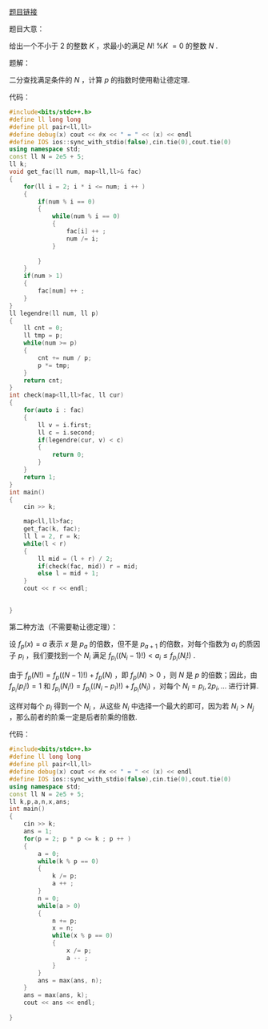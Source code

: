[题目链接](https://atcoder.jp/contests/abc280/tasks/abc280_d)

题目大意：

给出一个不小于 $2$ 的整数 $K$ ，求最小的满足 $N!\ \% K\ = 0$ 的整数 $N$ .

题解：

二分查找满足条件的 $N$ ，计算 $p$ 的指数时使用勒让德定理.

代码：

```c++
#include<bits/stdc++.h>
#define ll long long
#define pll pair<ll,ll>
#define debug(x) cout << #x << " = " << (x) << endl
#define IOS ios::sync_with_stdio(false),cin.tie(0),cout.tie(0)
using namespace std;
const ll N = 2e5 + 5;
ll k;
void get_fac(ll num, map<ll,ll>& fac)
{
	for(ll i = 2; i * i <= num; i ++ )
	{
		if(num % i == 0)
		{
			while(num % i == 0)
			{
				fac[i] ++ ;
				num /= i;
			}
			
		}
	}
	if(num > 1)
	{
		fac[num] ++ ;
	}
}
ll legendre(ll num, ll p)
{
	ll cnt = 0;
	ll tmp = p;
	while(num >= p)
	{
		cnt += num / p;
		p *= tmp;
	}
	return cnt;
}
int check(map<ll,ll>fac, ll cur)
{
	for(auto i : fac)
	{
		ll v = i.first;
		ll c = i.second;
		if(legendre(cur, v) < c)
		{
			return 0;
		}
	}
	return 1;
}
int main()
{
	cin >> k;

	map<ll,ll>fac;
	get_fac(k, fac);
	ll l = 2, r = k;
	while(l < r)
	{
		ll mid = (l + r) / 2;
		if(check(fac, mid)) r = mid;
		else l = mid + 1;
	}
	cout << r << endl;

	
}
```

第二种方法（不需要勒让德定理）：

设 $f_p(x)=a$ 表示 $x$ 是 $p_a$ 的倍数，但不是 $p_{a+1}$ 的倍数，对每个指数为 $a_i$ 的质因子 $p_i$ ，我们要找到一个 $N_i$ 满足 $f_{p_i}((N_i-1)!)<a_i\leq f_{p_i}(N_i!)$ .

由于 $f_p(N!) = f_p((N-1)!) + f_p(N)$ ，即 $f_p(N)>0$ ，则 $N$ 是 $p$ 的倍数；因此，由 $f_{p_i}(p_i!)=1$ 和 $f_{p_i}(N_i!)=f_{p_i}((N_i-p_i)!)+f_{p_i}(N_i)$ ，对每个 $N_i=p_i,2p_i,...$ 进行计算.

这样对每个 $p_i$ 得到一个 $N_i$ ，从这些 $N_i$ 中选择一个最大的即可，因为若 $N_i > N_j$ ，那么前者的阶乘一定是后者阶乘的倍数.

代码：

```c++
#include<bits/stdc++.h>
#define ll long long
#define pll pair<ll,ll>
#define debug(x) cout << #x << " = " << (x) << endl
#define IOS ios::sync_with_stdio(false),cin.tie(0),cout.tie(0)
using namespace std;
const ll N = 2e5 + 5;
ll k,p,a,n,x,ans;
int main()
{
	cin >> k;
	ans = 1;
	for(p = 2; p * p <= k ; p ++ )
	{
		a = 0;
		while(k % p == 0)
		{
			k /= p; 
			a ++ ;
		}
		n = 0;
		while(a > 0)
		{
			n += p;
			x = n;
			while(x % p == 0)
			{
				x /= p;
				a -- ;
			}
		}
		ans = max(ans, n);
	}
	ans = max(ans, k);
	cout << ans << endl;
	
}
```

